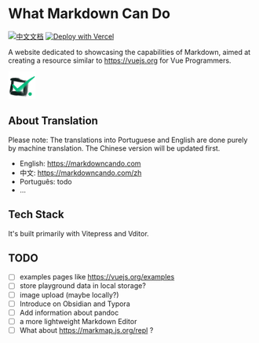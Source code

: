 # What Markdown Can Do

[![中文文档](https://img.shields.io/badge/中文-读我-blue?style=for-the-badge)](/zh/readme.md) [![Deploy with Vercel](https://vercel.com/button)](https://vercel.com/import/project?template=https://github.com/gantrol/markdown-can-do)

A website dedicated to showcasing the capabilities of Markdown, aimed at creating a resource similar to https://vuejs.org for Vue Programmers. 

![icon](public/logo-mini.png)

## About Translation

Please note: The translations into Portuguese and English are done purely by machine translation. The Chinese version will be updated first.

- English: https://markdowncando.com
- 中文: https://markdowncando.com/zh
- Português: todo
- ...

## Tech Stack

It's built primarily with Vitepress and Vditor.

## TODO

- [ ] examples pages like https://vuejs.org/examples
- [ ] store playground data in local storage?
- [ ] image upload (maybe locally?)
- [ ] Introduce on Obsidian and Typora
- [ ] Add information about pandoc
- [ ] a more lightweight Markdown Editor
- [ ] What about https://markmap.js.org/repl ?
